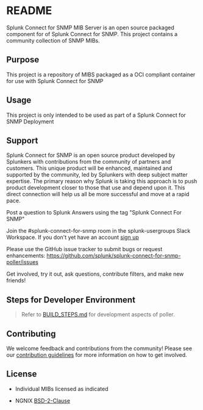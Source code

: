 # README

Splunk Connect for SNMP MIB Server is an open source packaged component for of Splunk Connect for SNMP.
This project contains a community collection of SNMP MIBs.

## Purpose

This project is a repository of MIBS packaged as a OCI compliant container for use with Splunk Connect for SNMP


## Usage

This project is only intended to be used as part of a Splunk Connect for SNMP Deployment

## Support

Splunk Connect for SNMP is an open source product developed by Splunkers with contributions from the community of partners and customers. This unique product will be enhanced, maintained and supported by the community, led by Splunkers with deep subject matter expertise. The primary reason why Splunk is taking this approach is to push product development closer to those that use and depend upon it. This direct connection will help us all be more successful and move at a rapid pace.

Post a question to Splunk Answers using the tag "Splunk Connect For SNMP"

Join the #splunk-connect-for-snmp room in the splunk-usergroups Slack Workspace. If you don't yet have an account [sign up](https://docs.splunk.com/Documentation/Community/1.0/community/Chat)

Please use the GitHub issue tracker to submit bugs or request enhancements: https://github.com/splunk/splunk-connect-for-snmp-poller/issues

Get involved, try it out, ask questions, contribute filters, and make new friends!

## Steps for Developer Environment

> Refer to [BUILD_STEPS.md](build.md) for development aspects of poller.
## Contributing

We welcome feedback and contributions from the community! Please see our [contribution guidelines](CONTRIBUTING.md) for more information on how to get involved.

## License

* Individual MIBs licensed as indicated

* NGNIX [BSD-2-Clause](https://hub.docker.com/_/nginx/)


